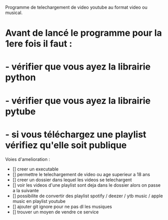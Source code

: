 Programme de telechargement de video youtube au format video ou musical.


# Avant de lancé le programme pour la 1ere fois il faut :
# - vérifier que vous ayez la librairie python
# - vérifier que vous ayez la librairie pytube
# - si vous téléchargez une playlist vérifiez qu'elle soit publique


Voies d'amelioration :
- [] creer un executable 
- [] permettre le telechargement de video ou age superieur a 18 ans
- [] creer un dossier dans lequel les videos se telechargent
- [] voir les videos d'une playlist sont deja dans le dossier alors on passe a la suivante
- [] possibilite de convertir des playlist spotify / deezer / ytb music / apple music en playlist youtube
- [] ajouter git ignore pour ne pas dl les musiques
- [] trouver un moyen de vendre ce service